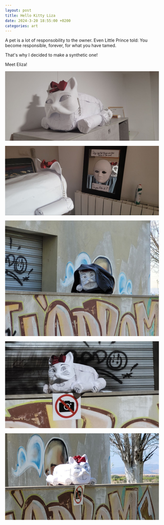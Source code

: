 ```yaml
---
layout: post
title: Hello Kitty Liza
date: 2024-3-20 18:55:00 +0200
categories: art
---
```


A pet is a lot of responsobility to the owner.
Even Little Prince told: You become responsible, forever, for what you have tamed.

That's why I decided to make a synthetic one!

Meet Eliza!

![Liza](../images/liza/liza1.jpg)

![Liza](../images/liza/liza2.jpg)

![Liza](../images/liza/liza3.jpg)

![Liza](../images/liza/liza4.jpg)

![Liza](../images/liza/liza5.jpg)